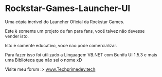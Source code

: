 # Rockstar-Games-Launcher-UI
Uma còpia incrìvel do Launcher Oficial da Rockstar Games.

Este è somente um projeto de fan para fans, vocë talvez não devesse vender isto.

Isto è somente educativo, voce nao pode comercializar.

Para fazer isso foi utilizado a Linguagem VB.NET com Bunifu UI 1.5.3 e mais uma Biblioteca que não sei o nome xD

Visite meu fòrum :> www.Techprimedev.tech

